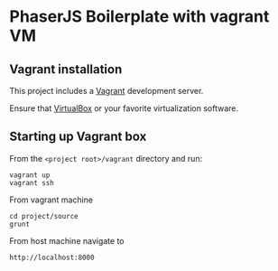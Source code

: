 # PhaserJS Boilerplate with vagrant VM

## Vagrant installation

This project includes a [Vagrant](https://www.vagrantup.com/) development server.

Ensure that [VirtualBox](https://www.virtualbox.org/) or your favorite virtualization software.

## Starting up Vagrant box

From the `<project root>/vagrant` directory and run:

```
vagrant up
vagrant ssh
```

From vagrant machine 
```
cd project/source
grunt
```

From host machine navigate to
```
http://localhost:8000
```
